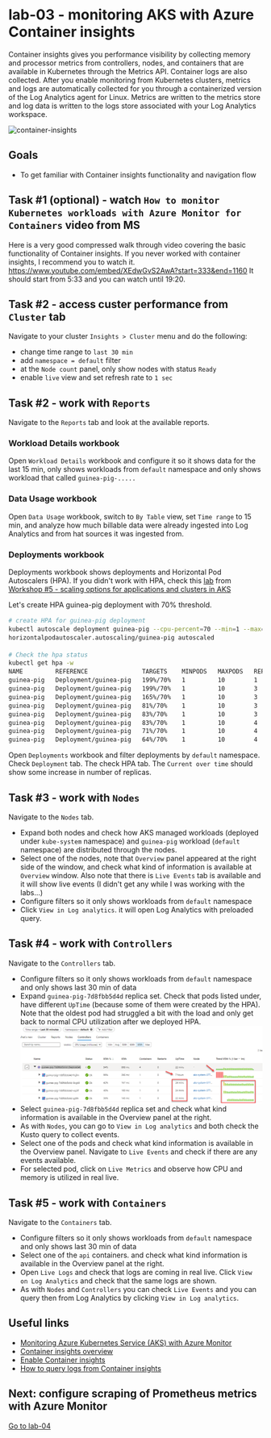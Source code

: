 # lab-03 - monitoring AKS with Azure Container insights

Container insights gives you performance visibility by collecting memory and processor metrics from controllers, nodes, and containers that are available in Kubernetes through the Metrics API. Container logs are also collected. After you enable monitoring from Kubernetes clusters, metrics and logs are automatically collected for you through a containerized version of the Log Analytics agent for Linux. Metrics are written to the metrics store and log data is written to the logs store associated with your Log Analytics workspace.

![container-insights](https://docs.microsoft.com/en-us/azure/azure-monitor/containers/media/container-insights-overview/azmon-containers-architecture-01.png)

## Goals

* To get familiar with Container insights functionality and navigation flow

## Task #1 (optional) - watch `How to monitor Kubernetes workloads with Azure Monitor for Containers` video from MS

Here is a very good compressed walk through video covering the basic functionality of Container insights. If you never worked with container insights, I recommend you to watch it. https://www.youtube.com/embed/XEdwGvS2AwA?start=333&end=1160
It should start from 5:33 and you can watch until 19:20.


## Task #2 - access custer performance from `Cluster` tab

Navigate to your cluster `Insights > Cluster` menu and do the following:

* change time range to `last 30 min` 
* add `namespace = default` filter
* at the `Node count` panel, only show nodes with status `Ready`
* enable `live` view and set refresh rate to `1 sec`

## Task #2 - work with `Reports`  

Navigate to the `Reports` tab and look at the available reports.

### Workload Details workbook

Open `Workload Details` workbook and configure it so it shows data for the last 15 min, only shows workloads from `default` namespace and only shows workload that called `guinea-pig-.....`

### Data Usage workbook

Open `Data Usage` workbook, switch to `By Table` view, set `Time range` to 15 min, and analyze how much billable data were already ingested into Log Analytics and from hat sources it was ingested from.

### Deployments workbook

Deployments workbook shows deployments and Horizontal Pod Autoscalers (HPA). If you didn't work with HPA, check this [lab](https://github.com/evgenyb/aks-workshops/blob/main/05-scaling-options-in-aks/labs/lab-05/readme.md) from [Workshop #5 - scaling options for applications and clusters in AKS](https://github.com/evgenyb/aks-workshops/tree/main/05-scaling-options-in-aks)

Let's create HPA guinea-pig deployment with 70% threshold.

```bash
# create HPA for guinea-pig deployment
kubectl autoscale deployment guinea-pig --cpu-percent=70 --min=1 --max=10
horizontalpodautoscaler.autoscaling/guinea-pig autoscaled

# Check the hpa status
kubectl get hpa -w
NAME         REFERENCE               TARGETS    MINPODS   MAXPODS   REPLICAS   AGE
guinea-pig   Deployment/guinea-pig   199%/70%   1         10        1          22s
guinea-pig   Deployment/guinea-pig   199%/70%   1         10        3          30s
guinea-pig   Deployment/guinea-pig   165%/70%   1         10        3          45s
guinea-pig   Deployment/guinea-pig   81%/70%    1         10        3          106s
guinea-pig   Deployment/guinea-pig   83%/70%    1         10        3          2m46s
guinea-pig   Deployment/guinea-pig   83%/70%    1         10        4          3m1s
guinea-pig   Deployment/guinea-pig   71%/70%    1         10        4          3m46s
guinea-pig   Deployment/guinea-pig   64%/70%    1         10        4          4m46s
```

Open `Deployments` workbook and filter deployments by `default` namespace.
Check `Deployment` tab. 
The check HPA tab. The `Current over time` should show some increase in number of replicas. 

## Task #3 - work with `Nodes`

Navigate to the `Nodes` tab.

* Expand both nodes and check how AKS managed workloads (deployed under `kube-system` namespace) and `guinea-pig` workload (`default` namespace) are distributed through the nodes.
* Select one of the nodes, note that `Overview` panel appeared at the right side of the window, and check what kind of information is available at `Overview` window. Also note that there is `Live Events` tab is available and it will show live events (I didn't get any while I was working with the labs...)  
* Configure filters so it only shows workloads from `default` namespace
* Click `View in Log analytics`. it will open Log Analytics with preloaded query.


## Task #4 - work with `Controllers`

Navigate to the `Controllers` tab.

* Configure filters so it only shows workloads from `default` namespace and only shows last 30 min of data
* Expand `guinea-pig-7d8fbb5d4d` replica set. Check that pods listed under, have different `UpTime` (because some of them were created by the HPA). Note that the oldest pod had struggled a bit with the load and only get back to normal CPU utilization after we deployed HPA. 
![controllers](images/controllers.png)
* Select `guinea-pig-7d8fbb5d4d` replica set and check what kind information is available in the Overview panel at the right.
* As with `Nodes`, you can go to  `View in Log analytics` and both check the Kusto query to collect events.
* Select one of the pods and check what kind information is available in the Overview panel. Navigate to  `Live Events` and check if there are any events available. 
* For selected pod, click on `Live Metrics` and observe how CPU and memory is utilized in real live. 


## Task #5 - work with `Containers`

Navigate to the `Containers` tab.

* Configure filters so it only shows workloads from `default` namespace and only shows last 30 min of data
* Select one of the `api` containers. and check what kind information is available in the Overview panel at the right.
* Open `Live Logs` and check that logs are coming in real live. Click `View on Log Analytics` and check that the same logs are shown. 
* As with `Nodes` and `Controllers` you can check `Live Events` and you can query then from Log Analytics by clicking  `View in Log analytics`.


## Useful links

* [Monitoring Azure Kubernetes Service (AKS) with Azure Monitor](https://docs.microsoft.com/en-us/azure/aks/monitor-aks?WT.mc_id=AZ-MVP-5003837)
* [Container insights overview](https://docs.microsoft.com/en-us/azure/azure-monitor/containers/container-insights-overview?WT.mc_id=AZ-MVP-5003837)
* [Enable Container insights](https://docs.microsoft.com/en-us/azure/azure-monitor/containers/container-insights-onboard?WT.mc_id=AZ-MVP-5003837)
* [How to query logs from Container insights](https://docs.microsoft.com/en-us/azure/azure-monitor/containers/container-insights-log-query?WT.mc_id=AZ-MVP-5003837)
## Next: configure scraping of Prometheus metrics with Azure Monitor

[Go to lab-04](../lab-04/readme.md)